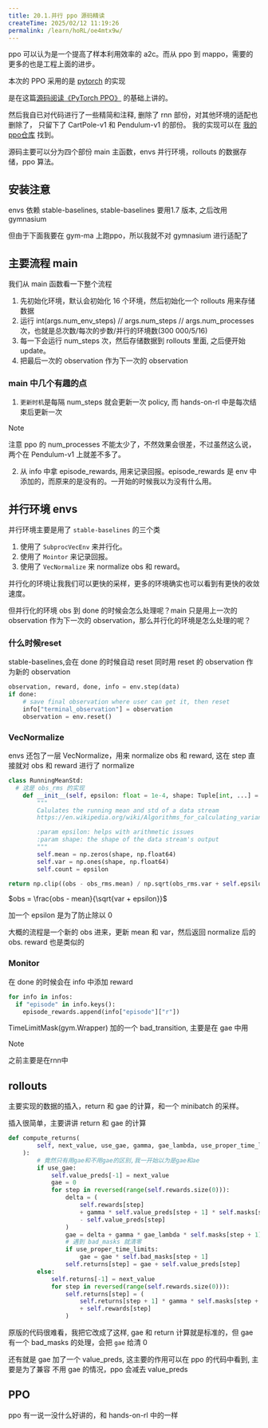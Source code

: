 ```yaml
---
title: 20.1.并行 ppo 源码精读
createTime: 2025/02/12 11:19:26
permalink: /learn/hoRL/oe4mtx9w/
---
```



ppo 可以认为是一个提高了样本利用效率的 a2c。而从 ppo 到 mappo，需要的更多的也是工程上面的进步。

本次的 PPO 采用的是 [pytorch]( https://github.com/ikostrikov/pytorch-a2c-ppo-acktr-gail ) 的实现

是在这篇[源码阅读《PyTorch PPO》](https://www.meltycriss.com/2018/10/09/source-ppo/) 的基础上讲的。

然后我自已对代码进行了一些精简和注释, 删除了 rnn 部份，对其他环境的适配也删除了， 只留下了 CartPole-v1 和 Pendulum-v1 的部份。
我的实现可以在 [我的ppo仓库](https://github.com/shininome/pytorch-a2c-ppo-acktr-gail) 找到。
<!-- more -->

源码主要可以分为四个部份 main 主函数，envs 并行环境，rollouts 的数据存储，ppo 算法。

## 安装注意

envs 依赖 stable-baselines, stable-baselines 要用1.7 版本, 之后改用 gymnasium

但由于下面我要在 gym-ma 上跑ppo，所以我就不对 gymnasium 进行适配了

## 主要流程 main

我们从 main 函数看一下整个流程

1. 先初始化环境，默认会初始化 16 个环境，然后初始化一个 rollouts 用来存储数据
2. 运行 int(args.num_env_steps) // args.num_steps // args.num_processes 次，也就是总次数/每次的步数/并行的环境数(300 000/5/16)
3. 每一下会运行 num_steps 次，然后存储数据到 rollouts 里面, 之后便开始 update。
4. 把最后一次的 observation 作为下一次的 observation

### main 中几个有趣的点

1. `更新时机`是每隔 num_steps 就会更新一次 policy, 而 hands-on-rl 中是每次结束后更新一次

> [!NOTE]
> 注意 ppo 的 num_processes 不能太少了，不然效果会很差，不过虽然这么说，两个在 Pendulum-v1 上就差不多了。

2. 从 info 中拿 episode_rewards, 用来记录回报。episode_rewards 是 env 中添加的，而原来的是没有的。一开始的时候我以为没有什么用。

## 并行环境 envs

并行环境主要是用了 `stable-baselines` 的三个类

1. 使用了 `SubprocVecEnv` 来并行化。
2. 使用了 `Mointor` 来记录回报。
3. 使用了 `VecNormalize` 来 normalize obs 和 reward。

并行化的环境让我我们可以更快的采样，更多的环境确实也可以看到有更快的收敛速度。

但并行化的环境 obs 到 done 的时候会怎么处理呢？main 只是用上一次的 observation 作为下一次的 observation，那么并行化的环境是怎么处理的呢？

### 什么时候reset

stable-baselines,会在 done 的时候自动 reset
同时用 reset 的 observation 作为新的 observation

```python
observation, reward, done, info = env.step(data)
if done:
    # save final observation where user can get it, then reset
    info["terminal_observation"] = observation
    observation = env.reset()
```

### VecNormalize

envs 还包了一层 VecNormalize，用来 normalize obs 和 reward, 这在 step 直接就对 obs 和 reward 进行了 normalize

```python
class RunningMeanStd:
  # 这是 obs_rms 的实现
    def __init__(self, epsilon: float = 1e-4, shape: Tuple[int, ...] = ()):
        """
        Calulates the running mean and std of a data stream
        https://en.wikipedia.org/wiki/Algorithms_for_calculating_variance#Parallel_algorithm

        :param epsilon: helps with arithmetic issues
        :param shape: the shape of the data stream's output
        """
        self.mean = np.zeros(shape, np.float64)
        self.var = np.ones(shape, np.float64)
        self.count = epsilon

return np.clip((obs - obs_rms.mean) / np.sqrt(obs_rms.var + self.epsilon), -self.clip_obs, self.clip_obs)
```

$obs = \frac{obs - mean}{\sqrt{var + epsilon}}$

加一个 epsilon 是为了防止除以 0

大概的流程是一个新的 obs 进来，更新 mean 和 var，然后返回 normalize 后的 obs. reward 也是类似的

### Monitor

在 done 的时候会在 info 中添加 reward

```python
for info in infos:
  if "episode" in info.keys():
    episode_rewards.append(info["episode"]["r"])
```

TimeLimitMask(gym.Wrapper) 加的一个 bad_transition, 主要是在 gae 中用
> [!NOTE]
> 之前主要是在rnn中

## rollouts

主要实现的数据的插入，return 和 gae 的计算，和一个 minibatch 的采样。

插入很简单，主要讲讲 return 和 gae 的计算

```python
def compute_returns(
        self, next_value, use_gae, gamma, gae_lambda, use_proper_time_limits=False
    ):
        # 竟然只有用gae和不用gae的区别,我一开始以为是gae和ae
        if use_gae:
            self.value_preds[-1] = next_value
            gae = 0
            for step in reversed(range(self.rewards.size(0))):
                delta = (
                    self.rewards[step]
                    + gamma * self.value_preds[step + 1] * self.masks[step + 1]
                    - self.value_preds[step]
                )
                gae = delta + gamma * gae_lambda * self.masks[step + 1] * gae
                # 遇到 bad_masks 就清零
                if use_proper_time_limits:
                    gae = gae * self.bad_masks[step + 1]
                self.returns[step] = gae + self.value_preds[step]
        else:
            self.returns[-1] = next_value
            for step in reversed(range(self.rewards.size(0))):
                self.returns[step] = (
                    self.returns[step + 1] * gamma * self.masks[step + 1]
                    + self.rewards[step]
                )
```

原版的代码很难看，我把它改成了这样, gae 和 return 计算就是标准的，但 gae 有一个 bad_masks 的处理，会把 `gae` 给清 0

还有就是 gae 加了一个 value_preds, 这主要的作用可以在 ppo 的代码中看到, 主要是为了兼容 不用 gae 的情况，ppo 会减去 value_preds

## PPO

ppo 有一说一没什么好讲的，和 hands-on-rl 中的一样
